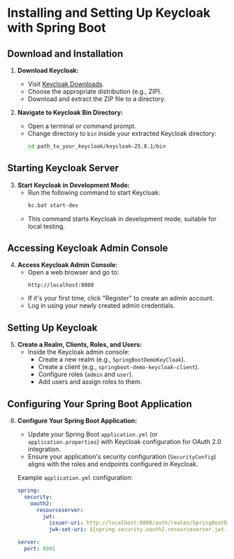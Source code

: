 # Installing and Setting Up Keycloak with Spring Boot

## Download and Installation

1. **Download Keycloak:**
   - Visit [Keycloak Downloads](https://www.keycloak.org/downloads).
   - Choose the appropriate distribution (e.g., ZIP).
   - Download and extract the ZIP file to a directory.

2. **Navigate to Keycloak Bin Directory:**
   - Open a terminal or command prompt.
   - Change directory to `bin` inside your extracted Keycloak directory:
     ```bash
     cd path_to_your_keycloak/keycloak-25.0.1/bin
     ```

## Starting Keycloak Server

3. **Start Keycloak in Development Mode:**
   - Run the following command to start Keycloak:
     ```bash
     kc.bat start-dev
     ```
   - This command starts Keycloak in development mode, suitable for local testing.

## Accessing Keycloak Admin Console

4. **Access Keycloak Admin Console:**
   - Open a web browser and go to:
     ```
     http://localhost:8080
     ```
   - If it's your first time, click "Register" to create an admin account.
   - Log in using your newly created admin credentials.

## Setting Up Keycloak

5. **Create a Realm, Clients, Roles, and Users:**
   - Inside the Keycloak admin console:
      - Create a new realm (e.g., `SpringBootDemoKeyCloak`).
      - Create a client (e.g., `springboot-demo-keycloak-client`).
      - Configure roles (`admin` and `user`).
      - Add users and assign roles to them.

## Configuring Your Spring Boot Application

6. **Configure Your Spring Boot Application:**
   - Update your Spring Boot `application.yml` (or `application.properties`) with Keycloak configuration for OAuth 2.0 integration.
   - Ensure your application's security configuration (`SecurityConfig`) aligns with the roles and endpoints configured in Keycloak.

   Example `application.yml` configuration:
   ```yaml
   spring:
     security:
       oauth2:
         resourceserver:
           jwt:
             issuer-uri: http://localhost:8080/auth/realms/SpringBootDemoKeyCloak
             jwk-set-uri: ${spring.security.oauth2.resourceserver.jwt.issuer-uri}/protocol/openid-connect/certs

   server:
     port: 8081
